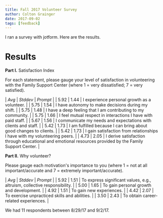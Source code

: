 ```yaml
---
title: Fall 2017 Volunteer Survey
author: Colton Grainger
date: 2017-09-02
tags: [feedback]
---
```


I ran a survey with jotform. Here are the results.

# Results

**Part I.** Satisfaction Index 

For each statement, please gauge your level of satisfaction in volunteering with the Family Support Center (where 1 = very dissatisfied; 7 = very satisfied). 

| *Avg* | *Stddev* | *Prompt* |
| 5.92 | 1.44 | I experience personal growth as a volunteer. |
| 5.75 | 1.54 | I have autonomy to make decisions during my shift. |
| 5.75 | 1.48 | I have a deep feeling that I am contributing to my community. |
| 5.75 | 1.66 | I feel mutual respect in interactions I have with paid staff. |
| 5.67 | 1.56 | I communicate my needs and expectations with clients and staff. |
| 5.42 | 1.73 | I am fulfilled because I can bring about good changes to clients. |
| 5.42 | 1.73 | I gain satisfaction from relationships I have with my volunteering peers. |
| 4.73 | 2.05 | I derive satisfaction through educational and emotional resources provided by the Family Support Center. |

**Part II.** Why volunteer?

Please gauge each motivation's importance to you (where 1 = not at all important/accurate and 7 = extremely important/accurate).


| *Avg* | *Stddev* | *Prompt* |
| 5.92 | 1.51 | To express significant values, e.g., altruism, collective responsibility. |
| 5.00 | 1.65 | To gain personal growth and development. |
| 4.92 | 1.51 | To gain new experiences. |
| 4.42 | 2.07 | To exercise unpracticed skills and abilities. |
| 3.50 | 2.43 | To obtain career-related experiences. |

We had 11 respondents between 8/29/17 and 9/2/17.
